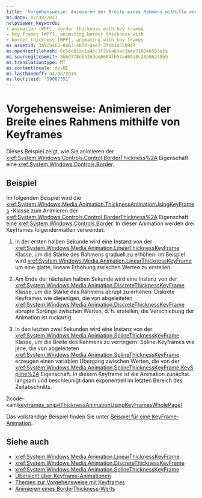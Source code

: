 ```yaml
---
title: 'Vorgehensweise: Animieren der Breite eines Rahmens mithilfe von Keyframes'
ms.date: 03/30/2017
helpviewer_keywords:
- animation [WPF], border thickness with key frames
- key frames [WPF], animating border thickness with
- border thickness [WPF], animating with key frames
ms.assetid: 3a9cb463-0a63-407d-aae7-3fbb1a559947
ms.openlocfilehash: 0c5dc61ac1a4cc3f2aba83ac3a4a71084b553a2a
ms.sourcegitcommit: 5b6d778ebb269ee6684fb57ad69a8c28b06235b9
ms.translationtype: MT
ms.contentlocale: de-DE
ms.lasthandoff: 04/08/2019
ms.locfileid: "59087351"
---
```

# <a name="how-to-animate-the-thickness-of-a-border-by-using-key-frames"></a>Vorgehensweise: Animieren der Breite eines Rahmens mithilfe von Keyframes
Dieses Beispiel zeigt, wie Sie animieren der <xref:System.Windows.Controls.Control.BorderThickness%2A> Eigenschaft eine <xref:System.Windows.Controls.Border>.  
  
## <a name="example"></a>Beispiel  
 Im folgenden Beispiel wird die <xref:System.Windows.Media.Animation.ThicknessAnimationUsingKeyFrames> -Klasse zum Animieren der <xref:System.Windows.Controls.Control.BorderThickness%2A> Eigenschaft eine <xref:System.Windows.Controls.Border>. In dieser Animation werden drei Keyframes folgendermaßen verwendet:  
  
1.  In der ersten halben Sekunde wird eine Instanz von der <xref:System.Windows.Media.Animation.LinearThicknessKeyFrame> Klasse, um die Stärke des Rahmens graduell zu erhöhen. Im Beispiel wird <xref:System.Windows.Media.Animation.LinearThicknessKeyFrame> um eine glatte, lineare Erhöhung zwischen Werten zu erstellen.  
  
2.  Am Ende der nächsten halben Sekunde wird eine Instanz von der <xref:System.Windows.Media.Animation.DiscreteThicknessKeyFrame> Klasse, um die Stärke des Rahmens abrupt zu erhöhen. Diskrete Keyframes wie diejenigen, die von abgeleiteten <xref:System.Windows.Media.Animation.DiscreteThicknessKeyFrame> abrupte Sprünge zwischen Werten, d. h. erstellen, die Verschiebung der Animation ist ruckartig.  
  
3.  In den letzten zwei Sekunden wird eine Instanz von der <xref:System.Windows.Media.Animation.SplineThicknessKeyFrame> Klasse, um die Breite des Rahmens zu verringern. Spline-Keyframes wie jene, die von abgeleiteten <xref:System.Windows.Media.Animation.SplineThicknessKeyFrame> erzeugen einen variablen Übergang zwischen Werten, die von der <xref:System.Windows.Media.Animation.SplineThicknessKeyFrame.KeySpline%2A> Eigenschaft. In diesem Keyframe ist die Animation zunächst langsam und beschleunigt dann exponentiell im letzten Bereich des Zeitabschnitts.  
  
 [!code-xaml[keyframes_snip#ThicknessAnimationUsingKeyFramesWholePage](~/samples/snippets/xaml/VS_Snippets_Wpf/keyframes_snip/XAML/ThicknessAnimationUsingKeyFramesExample.xaml#thicknessanimationusingkeyframeswholepage)]  
  
 Das vollständige Beispiel finden Sie unter [Beispiel für eine KeyFrame-Animation](https://go.microsoft.com/fwlink/?LinkID=160012).  
  
## <a name="see-also"></a>Siehe auch

- <xref:System.Windows.Media.Animation.LinearThicknessKeyFrame>
- <xref:System.Windows.Media.Animation.DiscreteThicknessKeyFrame>
- <xref:System.Windows.Media.Animation.SplineThicknessKeyFrame>
- [Übersicht über Keyframe-Animationen](key-frame-animations-overview.md)
- [Themen zur Vorgehensweise mit Keyframes](key-frame-animation-how-to-topics.md)
- [Animieren eines BorderThickness-Werts](../controls/how-to-animate-a-borderthickness-value.md)

